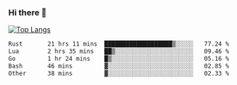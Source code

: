 ### Hi there 👋

<!--
**3Xpl0it3r/3Xpl0it3r** is a ✨ _special_ ✨ repository because its `README.md` (this file) appears on your GitHub profile.

Here are some ideas to get you started:

- 🔭 I’m currently working on ...
- 🌱 I’m currently learning ...
- 👯 I’m looking to collaborate on ...
- 🤔 I’m looking for help with ...
- 💬 Ask me about ...
- 📫 How to reach me: ...
- 😄 Pronouns: ...
- ⚡ Fun fact: ...
-->


[![Top Langs](https://github-readme-stats.vercel.app/api/top-langs/?username=3Xpl0it3r&layout=compact)](https://github.com/3Xpl0it3r/3Xpl0it3r)

<!--START_SECTION:waka-->

```txt
Rust       21 hrs 11 mins  ███████████████████▒░░░░░   77.24 %
Lua        2 hrs 35 mins   ██▒░░░░░░░░░░░░░░░░░░░░░░   09.46 %
Go         1 hr 24 mins    █▒░░░░░░░░░░░░░░░░░░░░░░░   05.16 %
Bash       46 mins         ▓░░░░░░░░░░░░░░░░░░░░░░░░   02.85 %
Other      38 mins         ▓░░░░░░░░░░░░░░░░░░░░░░░░   02.33 %
```

<!--END_SECTION:waka-->
